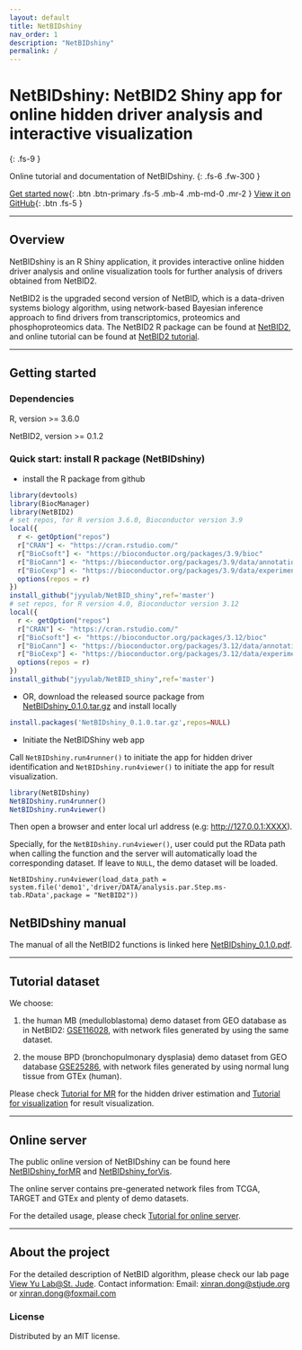 ```yaml
---
layout: default
title: NetBIDshiny
nav_order: 1
description: "NetBIDshiny"
permalink: /
---
```


      
# NetBIDshiny: NetBID2 Shiny app for online hidden driver analysis and interactive visualization
{: .fs-9 }

Online tutorial and documentation of NetBIDshiny.
{: .fs-6 .fw-300 }

[Get started now](#getting-started){: .btn .btn-primary .fs-5 .mb-4 .mb-md-0 .mr-2 } [View it on GitHub](https://github.com/jyyulab/NetBID_shiny){: .btn .fs-5 }

---

## Overview

NetBIDshiny is an R Shiny application, it provides interactive online hidden driver analysis and online visualization tools for further analysis of drivers obtained from NetBID2.

NetBID2 is the upgraded second version of NetBID, which is a data-driven systems biology algorithm, using network-based Bayesian inference approach to find drivers from transcriptomics, proteomics and phosphoproteomics data. The NetBID2 R package can be found at [NetBID2](https://github.com/jyyulab/NetBID), and online tutorial can be found at [NetBID2 tutorial](https://jyyulab.github.io/NetBID/).

---

## Getting started

### Dependencies

R, version >= 3.6.0

NetBID2, version >= 0.1.2

### Quick start: install R package (NetBIDshiny)

- install the R package from github

```R
library(devtools)
library(BiocManager)
library(NetBID2)
# set repos, for R version 3.6.0, Bioconductor version 3.9
local({
  r <- getOption("repos")
  r["CRAN"] <- "https://cran.rstudio.com/"
  r["BioCsoft"] <- "https://bioconductor.org/packages/3.9/bioc"
  r["BioCann"] <- "https://bioconductor.org/packages/3.9/data/annotation"
  r["BioCexp"] <- "https://bioconductor.org/packages/3.9/data/experiment"
  options(repos = r)
})
install_github("jyyulab/NetBID_shiny",ref='master') 
# set repos, for R version 4.0, Bioconductor version 3.12
local({
  r <- getOption("repos")
  r["CRAN"] <- "https://cran.rstudio.com/"
  r["BioCsoft"] <- "https://bioconductor.org/packages/3.12/bioc"
  r["BioCann"] <- "https://bioconductor.org/packages/3.12/data/annotation"
  r["BioCexp"] <- "https://bioconductor.org/packages/3.12/data/experiment"
  options(repos = r)
})
install_github("jyyulab/NetBID_shiny",ref='master') 
```

- OR, download the released source package from [NetBIDshiny_0.1.0.tar.gz](https://github.com/jyyulab/NetBID_shiny/releases/download/0.1.0/NetBIDshiny_0.1.0.tar.gz) and install locally

```R
install.packages('NetBIDshiny_0.1.0.tar.gz',repos=NULL)
```

- Initiate the NetBIDShiny web app

Call `NetBIDshiny.run4runner()` to initiate the app for hidden driver identification and `NetBIDshiny.run4viewer()` to initiate the app for result visualization.

```R
library(NetBIDshiny)
NetBIDshiny.run4runner()
NetBIDshiny.run4viewer()
```

Then open a browser and enter local url address (e.g: http://127.0.0.1:XXXX).

Specially, for the `NetBIDshiny.run4viewer()`, user could put the RData path when calling the function and the server will automatically load the corresponding dataset. If leave to `NULL`, the demo dataset will be loaded. 

```
NetBIDshiny.run4viewer(load_data_path = system.file('demo1','driver/DATA/analysis.par.Step.ms-tab.RData',package = "NetBID2"))
```

## NetBIDshiny manual

The manual of all the NetBID2 functions is linked here [NetBIDshiny_0.1.0.pdf](https://github.com/jyyulab/NetBID_shiny/blob/master/NetBIDshiny_0.1.0.pdf).

---

## Tutorial dataset
 
We choose:

1. the human MB (medulloblastoma) demo dataset from GEO database as in NetBID2: [GSE116028](https://www.ncbi.nlm.nih.gov/geo/query/acc.cgi?acc=GSE116028), with network files generated by using the same dataset.

2. the mouse BPD (bronchopulmonary dysplasia) demo dataset from GEO database [GSE25286](https://www.ncbi.nlm.nih.gov/geo/query/acc.cgi?acc=GSE25286), with network files generated by using normal lung tissue from GTEx (human).

Please check [Tutorial for MR](docs/tutorial4runner) for the hidden driver estimation and [Tutorial for visualization](docs/tutorial4viewer) for result visualization.

---

## Online server

The public online version of NetBIDshiny can be found here [NetBIDshiny_forMR](https://yulab-stjude.shinyapps.io/NetBIDshiny_forMR) and [NetBIDshiny_forVis](https://yulab-stjude.shinyapps.io/NetBIDshiny_forVis). 

The online server contains pre-generated network files from TCGA, TARGET and GTEx and plenty of demo datasets. 

For the detailed usage, please check [Tutorial for online server](docs/tutorial4online). 

---

## About the project

For the detailed description of NetBID algorithm, please check our lab page [View Yu Lab@St. Jude](https://stjuderesearch.org/site/lab/yu).
Contact information: Email: xinran.dong@stjude.org or xinran.dong@foxmail.com

### License

Distributed by an MIT license.
